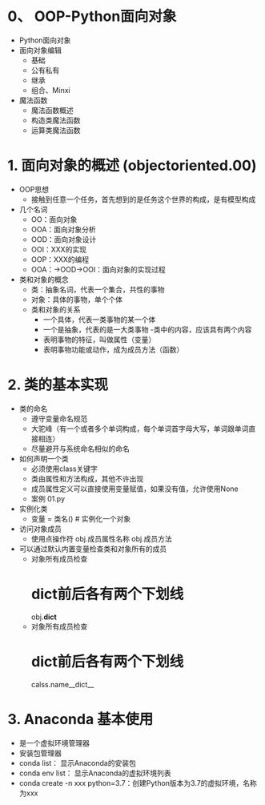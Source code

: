 # 0、 OOP-Python面向对象
- Python面向对象
- 面向对象编辑
    - 基础
    - 公有私有
    - 继承
    - 组合、Minxi
- 魔法函数
    - 魔法函数概述
    - 构造类魔法函数
    - 运算类魔法函数
 
 # 1. 面向对象的概述 (objectoriented.00)
 - OOP思想
    - 接触到任意一个任务，首先想到的是任务这个世界的构成，是有模型构成
  - 几个名词
    - OO：面向对象
    - OOA：面向对象分析
    - OOD：面向对象设计
    - OOI：XXX的实现
    - OOP：XXX的编程
    - OOA：->OOD->OOI：面向对象的实现过程
 - 类和对象的概念
    - 类：抽象名词，代表一个集合，共性的事物
    - 对象：具体的事物，单个个体
    - 类和对象的关系
        - 一个具体，代表一类事物的某一个体
        - 一个是抽象，代表的是一大类事物
 -类中的内容，应该具有两个内容
        - 表明事物的特征，叫做属性（变量）
        - 表明事物功能或动作，成为成员方法（函数）
        
# 2. 类的基本实现
 - 类的命名
    - 遵守变量命名规范
    - 大驼峰（有一个或者多个单词构成，每个单词首字母大写，单词跟单词直接相连）
    - 尽量避开与系统命名相似的命名
 - 如何声明一个类
    - 必须使用class关键字
    - 类由属性和方法构成，其他不许出现
    - 成员属性定义可以直接使用变量赋值，如果没有值，允许使用None
    - 案例 01.py
 -  实例化类
    - 变量 = 类名() # 实例化一个对象
 - 访问对象成员
    - 使用点操作符
        obj.成员属性名称
        obj.成员方法
 - 可以通过默认内置变量检查类和对象所有的成员
     - 对象所有成员检查
        # dict前后各有两个下划线
        obj.__dict__
     - 对象所有成员检查
        # dict前后各有两个下划线
        calss.name__dict__
# 3. Anaconda 基本使用
 - 是一个虚拟环境管理器
 - 安装包管理器
 - conda list： 显示Anaconda的安装包
 - conda env list： 显示Anaconda的虚拟环境列表
 - conda create -n xxx python=3.7：创建Python版本为3.7的虚拟环境，名称为xxx